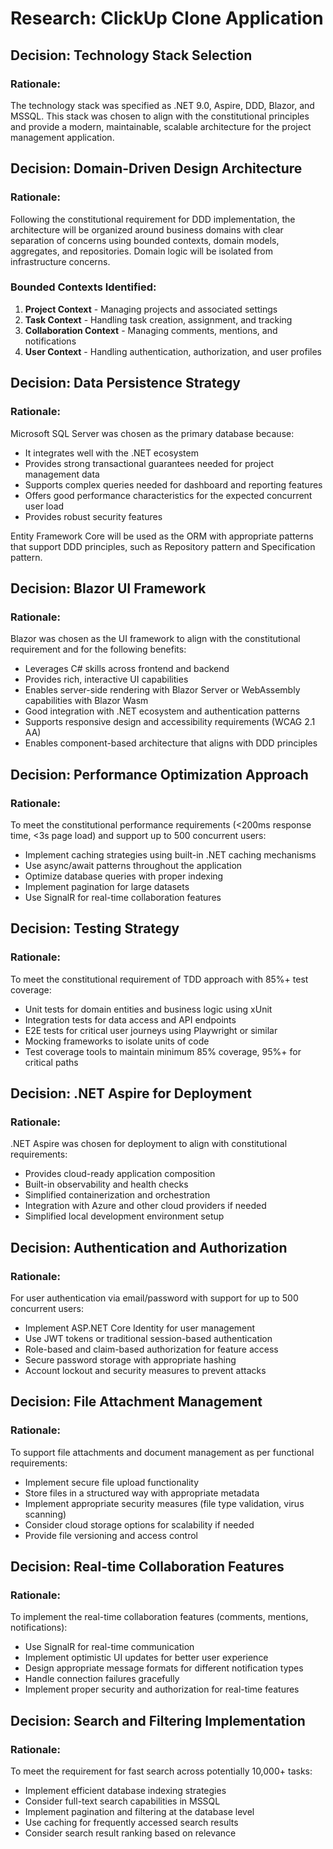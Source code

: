 # Research: ClickUp Clone Application

## Decision: Technology Stack Selection

### Rationale:
The technology stack was specified as .NET 9.0, Aspire, DDD, Blazor, and MSSQL. This stack was chosen to align with the constitutional principles and provide a modern, maintainable, scalable architecture for the project management application.

## Decision: Domain-Driven Design Architecture

### Rationale:
Following the constitutional requirement for DDD implementation, the architecture will be organized around business domains with clear separation of concerns using bounded contexts, domain models, aggregates, and repositories. Domain logic will be isolated from infrastructure concerns.

### Bounded Contexts Identified:
1. **Project Context** - Managing projects and associated settings
2. **Task Context** - Handling task creation, assignment, and tracking
3. **Collaboration Context** - Managing comments, mentions, and notifications
4. **User Context** - Handling authentication, authorization, and user profiles

## Decision: Data Persistence Strategy

### Rationale:
Microsoft SQL Server was chosen as the primary database because:
- It integrates well with the .NET ecosystem
- Provides strong transactional guarantees needed for project management data
- Supports complex queries needed for dashboard and reporting features
- Offers good performance characteristics for the expected concurrent user load
- Provides robust security features

Entity Framework Core will be used as the ORM with appropriate patterns that support DDD principles, such as Repository pattern and Specification pattern.

## Decision: Blazor UI Framework

### Rationale:
Blazor was chosen as the UI framework to align with the constitutional requirement and for the following benefits:
- Leverages C# skills across frontend and backend
- Provides rich, interactive UI capabilities
- Enables server-side rendering with Blazor Server or WebAssembly capabilities with Blazor Wasm
- Good integration with .NET ecosystem and authentication patterns
- Supports responsive design and accessibility requirements (WCAG 2.1 AA)
- Enables component-based architecture that aligns with DDD principles

## Decision: Performance Optimization Approach

### Rationale:
To meet the constitutional performance requirements (<200ms response time, <3s page load) and support up to 500 concurrent users:
- Implement caching strategies using built-in .NET caching mechanisms
- Use async/await patterns throughout the application
- Optimize database queries with proper indexing
- Implement pagination for large datasets
- Use SignalR for real-time collaboration features

## Decision: Testing Strategy

### Rationale:
To meet the constitutional requirement of TDD approach with 85%+ test coverage:
- Unit tests for domain entities and business logic using xUnit
- Integration tests for data access and API endpoints
- E2E tests for critical user journeys using Playwright or similar
- Mocking frameworks to isolate units of code
- Test coverage tools to maintain minimum 85% coverage, 95%+ for critical paths

## Decision: .NET Aspire for Deployment

### Rationale:
.NET Aspire was chosen for deployment to align with constitutional requirements:
- Provides cloud-ready application composition
- Built-in observability and health checks
- Simplified containerization and orchestration
- Integration with Azure and other cloud providers if needed
- Simplified local development environment setup

## Decision: Authentication and Authorization

### Rationale:
For user authentication via email/password with support for up to 500 concurrent users:
- Implement ASP.NET Core Identity for user management
- Use JWT tokens or traditional session-based authentication
- Role-based and claim-based authorization for feature access
- Secure password storage with appropriate hashing
- Account lockout and security measures to prevent attacks

## Decision: File Attachment Management

### Rationale:
To support file attachments and document management as per functional requirements:
- Implement secure file upload functionality
- Store files in a structured way with appropriate metadata
- Implement appropriate security measures (file type validation, virus scanning)
- Consider cloud storage options for scalability if needed
- Provide file versioning and access control

## Decision: Real-time Collaboration Features

### Rationale:
To implement the real-time collaboration features (comments, mentions, notifications):
- Use SignalR for real-time communication
- Implement optimistic UI updates for better user experience
- Design appropriate message formats for different notification types
- Handle connection failures gracefully
- Implement proper security and authorization for real-time features

## Decision: Search and Filtering Implementation

### Rationale:
To meet the requirement for fast search across potentially 10,000+ tasks:
- Implement efficient database indexing strategies
- Consider full-text search capabilities in MSSQL
- Implement pagination and filtering at the database level
- Use caching for frequently accessed search results
- Consider search result ranking based on relevance